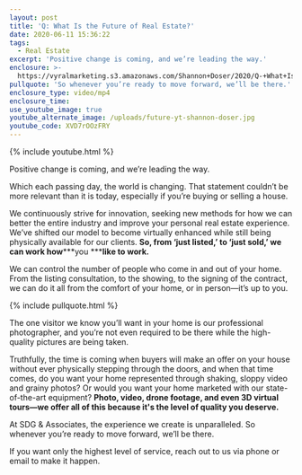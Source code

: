 ```yaml
---
layout: post
title: 'Q: What Is the Future of Real Estate?'
date: 2020-06-11 15:36:22
tags:
  - Real Estate
excerpt: 'Positive change is coming, and we’re leading the way.'
enclosure: >-
  https://vyralmarketing.s3.amazonaws.com/Shannon+Doser/2020/Q-+What+Is+the+Future+of+Real+Estate_.mp4
pullquote: 'So whenever you’re ready to move forward, we’ll be there.'
enclosure_type: video/mp4
enclosure_time:
use_youtube_image: true
youtube_alternate_image: /uploads/future-yt-shannon-doser.jpg
youtube_code: XVD7rOOzFRY
---
```


{% include youtube.html %}

Positive change is coming, and we’re leading the way.

Which each passing day, the world is changing. That statement couldn’t be more relevant than it is today, especially if you’re buying or selling a house.&nbsp;

We continuously strive for innovation, seeking new methods for how we can better the entire industry and improve your personal real estate experience. We’ve shifted our model to become virtually enhanced while still being physically available for our clients. **So, from ‘just listed,’ to ‘just sold,’ we can work how*****you *****like to work.&nbsp;**

We can control the number of people who come in and out of your home. From the listing consultation, to the showing, to the signing of the contract, we can do it all from the comfort of your home, or in person—it’s up to you.&nbsp;

{% include pullquote.html %}

The one visitor we know you’ll want in your home is our professional photographer, and you’re not even required to be there while the high-quality pictures are being taken.&nbsp;

Truthfully, the time is coming when buyers will make an offer on your house without ever physically stepping through the doors, and when that time comes, do you want your home represented through shaking, sloppy video and grainy photos? Or would you want your home marketed with our state-of-the-art equipment? **Photo, video, drone footage, and even 3D virtual tours—we offer all of this because it's the level of quality you deserve.&nbsp;**

At SDG & Associates, the experience we create is unparalleled. So whenever you’re ready to move forward, we’ll be there.&nbsp;

If you want only the highest level of service, reach out to us via phone or email to make it happen.